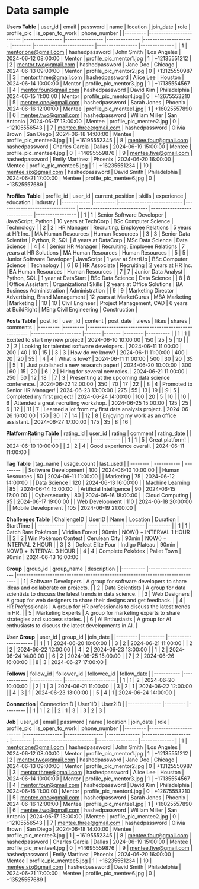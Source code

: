 # Data sample
**Users Table**
| user_id 	| email                  	| password       	| name           	| location     	| join_date           	| role   	| profile_pic             	| is_open_to_work 	| phone_number 	|
|---------	|------------------------	|----------------	|----------------	|--------------	|---------------------	|--------	|-------------------------	|-----------------	|--------------	|
| 1       	| mentor.one@gmail.com   	| hashedpassword 	| John Smith     	| Los Angeles  	| 2024-06-12 08:00:00 	| Mentor 	| profile_pic_mentor1.jpg 	| 1               	| +12135551212 	|
| 2       	| mentor.two@gmail.com   	| hashedpassword 	| Jane Doe       	| Chicago      	| 2024-06-13 09:00:00 	| Mentor 	| profile_pic_mentor2.jpg 	| 0               	| +13125550987 	|
| 3       	| mentor.three@gmail.com 	| hashedpassword 	| Alice Lee      	| Houston      	| 2024-06-14 10:00:00 	| Mentor 	| profile_pic_mentor3.jpg 	| 1               	| +17135554567 	|
| 4       	| mentor.four@gmail.com  	| hashedpassword 	| David Kim      	| Philadelphia 	| 2024-06-15 11:00:00 	| Mentor 	| profile_pic_mentor4.jpg 	| 0               	| +12675553210 	|
| 5       	| mentee.one@gmail.com   	| hashedpassword 	| Sarah Jones    	| Phoenix      	| 2024-06-16 12:00:00 	| Mentee 	| profile_pic_mentee1.jpg 	| 1               	| +16025557890 	|
| 6       	| mentee.two@gmail.com   	| hashedpassword 	| William Miller 	| San Antonio  	| 2024-06-17 13:00:00 	| Mentee 	| profile_pic_mentee2.jpg 	| 0               	| +12105556543 	|
| 7       	| mentee.three@gmail.com 	| hashedpassword 	| Olivia Brown   	| San Diego    	| 2024-06-18 14:00:00 	| Mentee 	| profile_pic_mentee3.jpg 	| 1               	| +16195552345 	|
| 8       	| mentee.four@gmail.com  	| hashedpassword 	| Charles Garcia 	| Dallas       	| 2024-06-19 15:00:00 	| Mentee 	| profile_pic_mentee4.jpg 	| 0               	| +14695559876 	|
| 9       	| mentee.five@gmail.com  	| hashedpassword 	| Emily Martinez 	| Phoenix      	| 2024-06-20 16:00:00 	| Mentee 	| profile_pic_mentee5.jpg 	| 1               	| +16235551234 	|
| 10      	| mentee.six@gmail.com   	| hashedpassword 	| David Smith    	| Philadelphia 	| 2024-06-21 17:00:00 	| Mentee 	| profile_pic_mentee6.jpg 	| 0               	| +13525557689 	|

**Profiles Table**
| profile_id 	| user_id 	| current_position          	| skills                         	| experience                  	| education                  	| Industry        	|
|------------	|---------	|---------------------------	|--------------------------------	|-----------------------------	|----------------------------	|-----------------	|
| 1          	| 1       	| Senior Software Developer 	| JavaScript, Python             	| 10 years at TechCorp        	| BSc Computer Science       	| Technology      	|
| 2          	| 2       	| HR Manager                	| Recruiting, Employee Relations 	| 5 years at HR Inc.          	| MA Human Resources         	| Human Resources 	|
| 3          	| 3       	| Senior Data Scientist     	| Python, R, SQL                 	| 8 years at DataCorp         	| MSc Data Science           	| Data Science    	|
| 4          	| 4       	| Senior HR Manager         	| Recruiting, Employee Relations 	| 7 years at HR Solutions     	| MA Human Resources         	| Human Resources 	|
| 5          	| 5       	| Junior Software Developer 	| JavaScript                     	| 1 year at StartUp           	| BSc Computer Science       	| Technology      	|
| 6          	| 6       	| HR Associate              	| Recruiting                     	| 2 years at HR Inc.          	| BA Human Resources         	| Human Resources 	|
| 7          	| 7       	| Junior Data Analyst       	| Python, SQL                    	| 1 year at DataStart         	| BSc Data Science           	| Data Science    	|
| 8          	| 8       	| Office Assistant          	| Organizational Skills          	| 2 years at Office Solutions 	| BA Business Administration 	| Administration  	|
| 9          	| 9       	| Marketing Director        	| Advertising, Brand Management  	| 12 years at MarketGurus     	| MBA Marketing              	| Marketing       	|
| 10         	| 10      	| Civil Engineer            	| Project Management, CAD        	| 6 years at BuildRight       	| MEng Civil Engineering     	| Construction    	|

**Posts Table**
| post_id 	| user_id 	| content                                             	| post_date           	| views 	| likes 	| shares 	| comments 	|
|---------	|---------	|-----------------------------------------------------	|---------------------	|-------	|-------	|--------	|----------	|
| 1       	| 1       	| Excited to start my new project!                    	| 2024-06-10 10:00:00 	| 150   	| 25    	| 5      	| 10       	|
| 2       	| 2       	| Looking for talented software developers.           	| 2024-06-11 11:00:00 	| 200   	| 40    	| 10     	| 15       	|
| 3       	| 3       	| How do we know?                                     	| 2024-06-11 11:00:00 	| 400   	| 20    	| 20     	| 55       	|
| 4       	| 4       	| What is love?                                       	| 2024-06-11 11:00:00 	| 500   	| 30    	| 20     	| 35       	|
| 5       	| 1       	| Just published a new research paper!                	| 2024-06-20 10:00:00 	| 300   	| 60    	| 15     	| 20       	|
| 6       	| 2       	| Hiring for several new roles.                       	| 2024-06-21 11:00:00 	| 250   	| 50    	| 12     	| 18       	|
| 7       	| 3       	| Presenting at the upcoming data science conference. 	| 2024-06-22 12:00:00 	| 350   	| 70    	| 17     	| 22       	|
| 8       	| 4       	| Promoted to Senior HR Manager!                      	| 2024-06-23 13:00:00 	| 275   	| 55    	| 13     	| 19       	|
| 9       	| 5       	| Completed my first project!                         	| 2024-06-24 14:00:00 	| 100   	| 20    	| 5      	| 10       	|
| 10      	| 6       	| Attended a great recruiting workshop.               	| 2024-06-25 15:00:00 	| 125   	| 25    	| 6      	| 12       	|
| 11      	| 7       	| Learned a lot from my first data analysis project.  	| 2024-06-26 16:00:00 	| 150   	| 30    	| 7      	| 14       	|
| 12      	| 8       	| Enjoying my work as an office assistant.            	| 2024-06-27 17:00:00 	| 175   	| 35    	| 8      	| 16       	|

**PlatformRating Table**
| rating_id | user_id | rating | comment | rating_date |
| --------- | ------- | ------ | ------- | ----------- |
| 1 | 1 | 5 | Great platform! | 2024-06-10 10:00:00 |
| 2 | 2 | 4 | Good experience overall. | 2024-06-11 11:00:00 |

**Tag Table**
| tag_name | usage_count | last_used |
| -------- | ----------- | --------- |
| Software Development | 100 | 2024-06-10 10:00:00 |
| Human Resources | 50 | 2024-06-11 11:00:00 |
| Marketing | 75 | 2024-06-12 14:00:00 |
| Data Science | 120 | 2024-06-13 16:00:00 |
| Machine Learning | 85 | 2024-06-14 15:00:00 |
| Artificial Intelligence | 90 | 2024-06-15 17:00:00 |
| Cybersecurity | 80 | 2024-06-16 18:00:00 |
| Cloud Computing | 95 | 2024-06-17 19:00:00 |
| Web Development | 110 | 2024-06-18 20:00:00 |
| Mobile Development | 105 | 2024-06-19 21:00:00 |

**Challenges Table**
| ChallengeID | UserID | Name | Location | Duration | StartTime |
| ----------- | ------ | ---- | -------- | -------- | --------- |
| 1 | 1 | Catch Rare Pokémon | Viridian Forest | 90min | NOW() + INTERVAL 1 HOUR |
| 2 | 2 | Win Pokémon Contest | Cerulean City | 90min | NOW() + INTERVAL 2 HOUR |
| 3 | 3 | Defeat Elite Four | Indigo Plateau | 90min | NOW() + INTERVAL 3 HOUR |
| 4 | 4 | Complete Pokédex | Pallet Town | 90min | 2024-06-13 16:00:00 |

**Group**
| group_id 	| group_name          	| description                                                                 	|
|----------	|---------------------	|-----------------------------------------------------------------------------	|
| 1        	| Software Developers 	| A group for software developers to share ideas and collaborate on projects. 	|
| 2        	| Data Scientists     	| A group for data scientists to discuss the latest trends in data science.   	|
| 3        	| Web Designers       	| A group for web designers to share their designs and get feedback.          	|
| 4        	| HR Professionals    	| A group for HR professionals to discuss the latest trends in HR.            	|
| 5        	| Marketing Experts   	| A group for marketing experts to share strategies and success stories.      	|
| 6        	| AI Enthusiasts      	| A group for AI enthusiasts to discuss the latest developments in AI.        	|

**User Group**
| user_id 	| group_id 	| join_date           	|
|---------	|----------	|---------------------	|
| 1       	| 1        	| 2024-06-20 10:00:00 	|
| 3       	| 2        	| 2024-06-21 11:00:00 	|
| 2       	| 2        	| 2024-06-22 12:00:00 	|
| 4       	| 2        	| 2024-06-23 13:00:00 	|
| 1       	| 2        	| 2024-06-24 14:00:00 	|
| 6       	| 2        	| 2024-06-25 15:00:00 	|
| 7       	| 2        	| 2024-06-26 16:00:00 	|
| 8       	| 3        	| 2024-06-27 17:00:00 	|

**Follows**
| follow_id 	| follower_id 	| followee_id 	| follow_date         	|
|-----------	|-------------	|-------------	|---------------------	|
| 1         	| 1           	| 2           	| 2024-06-20 10:00:00 	|
| 2         	| 1           	| 3           	| 2024-06-21 11:00:00 	|
| 3         	| 2           	| 1           	| 2024-06-22 12:00:00 	|
| 4         	| 3           	| 1           	| 2024-06-23 13:00:00 	|
| 5         	| 4           	| 1           	| 2024-06-24 14:00:00 	|

**Connection**
| ConnectionID 	| User1ID 	| User2ID 	|
|--------------	|---------	|---------	|
| 1            	| 1       	| 2       	|
| 2            	| 1       	| 3       	|
| 3            	| 2       	| 3       	|

**Job**
| user_id 	| email                  	| password       	| name           	| location     	| join_date           	| role   	| profile_pic             	| is_open_to_work 	| phone_number 	|
|---------	|------------------------	|----------------	|----------------	|--------------	|---------------------	|--------	|-------------------------	|-----------------	|--------------	|
| 1       	| mentor.one@gmail.com   	| hashedpassword 	| John Smith     	| Los Angeles  	| 2024-06-12 08:00:00 	| Mentor 	| profile_pic_mentor1.jpg 	| 1               	| +12135551212 	|
| 2       	| mentor.two@gmail.com   	| hashedpassword 	| Jane Doe       	| Chicago      	| 2024-06-13 09:00:00 	| Mentor 	| profile_pic_mentor2.jpg 	| 0               	| +13125550987 	|
| 3       	| mentor.three@gmail.com 	| hashedpassword 	| Alice Lee      	| Houston      	| 2024-06-14 10:00:00 	| Mentor 	| profile_pic_mentor3.jpg 	| 1               	| +17135554567 	|
| 4       	| mentor.four@gmail.com  	| hashedpassword 	| David Kim      	| Philadelphia 	| 2024-06-15 11:00:00 	| Mentor 	| profile_pic_mentor4.jpg 	| 0               	| +12675553210 	|
| 5       	| mentee.one@gmail.com   	| hashedpassword 	| Sarah Jones    	| Phoenix      	| 2024-06-16 12:00:00 	| Mentee 	| profile_pic_mentee1.jpg 	| 1               	| +16025557890 	|
| 6       	| mentee.two@gmail.com   	| hashedpassword 	| William Miller 	| San Antonio  	| 2024-06-17 13:00:00 	| Mentee 	| profile_pic_mentee2.jpg 	| 0               	| +12105556543 	|
| 7       	| mentee.three@gmail.com 	| hashedpassword 	| Olivia Brown   	| San Diego    	| 2024-06-18 14:00:00 	| Mentee 	| profile_pic_mentee3.jpg 	| 1               	| +16195552345 	|
| 8       	| mentee.four@gmail.com  	| hashedpassword 	| Charles Garcia 	| Dallas       	| 2024-06-19 15:00:00 	| Mentee 	| profile_pic_mentee4.jpg 	| 0               	| +14695559876 	|
| 9       	| mentee.five@gmail.com  	| hashedpassword 	| Emily Martinez 	| Phoenix      	| 2024-06-20 16:00:00 	| Mentee 	| profile_pic_mentee5.jpg 	| 1               	| +16235551234 	|
| 10      	| mentee.six@gmail.com   	| hashedpassword 	| David Smith    	| Philadelphia 	| 2024-06-21 17:00:00 	| Mentee 	| profile_pic_mentee6.jpg 	| 0               	| +13525557689 	|
